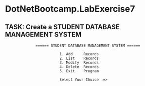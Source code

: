 # DotNetBootcamp.LabExercise7

## TASK: Create a STUDENT DATABASE MANAGEMENT SYSTEM

```
              ====== STUDENT DATABASE MANAGEMENT SYSTEM ======
     
                         1. Add     Records
                         2. List    Records
                         3. Modify  Records
                         4. Delete  Records
                         5. Exit    Program
                
                         Select Your Choice :=>
                
```
